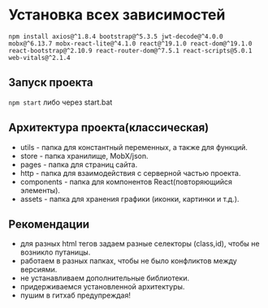 # Установка всех зависимостей
`npm install axios@^1.8.4 bootstrap@^5.3.5 jwt-decode@^4.0.0 mobx@^6.13.7 mobx-react-lite@^4.1.0 react@^19.1.0 react-dom@^19.1.0 react-bootstrap@^2.10.9 react-router-dom@^7.5.1 react-scripts@5.0.1 web-vitals@^2.1.4`

## Запуск проекта
`npm start` либо через start.bat

## Архитектура проекта(классическая)
- utils - папка для константный переменных, а также для функций.
- store - папка хранилище, MobX/json.
- pages - папка для страниц сайта.
- http - папка для взаимодействия с серверной частью проекта.
- components - папка для компонентов React(повторяющийся элементы).
- assets - папка для хранения графики (иконки, картинки и т.д.).

## Рекомендации
- для разных html тегов задаем разные селекторы (class,id), чтобы не возникло путаницы.
- работаем в разных папках, чтобы не было конфликтов между версиями.
- не устанавливаем дополнительные библиотеки.
- придерживаемся установленной архитектуры.
- пушим в гитхаб предупреждая! 